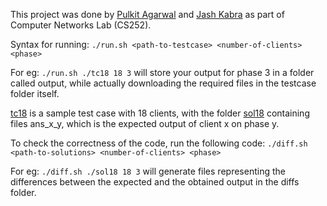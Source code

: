 This project was done by [Pulkit Agarwal](https://github.com/PulkitAgr113) and [Jash Kabra](https://github.com/JashKabra) as part of Computer Networks Lab (CS252).


Syntax for running: `./run.sh <path-to-testcase> <number-of-clients> <phase>`

For eg: `./run.sh ./tc18 18 3` will store your output for phase 3 in a folder called output, while actually downloading the required files in the testcase folder itself.

[tc18](tc18) is a sample test case with 18 clients, with the folder [sol18](sol18) containing files ans_x_y, which is the expected output of client x on phase y.

To check the correctness of the code, run the following code: `./diff.sh <path-to-solutions> <number-of-clients> <phase>`

For eg: `./diff.sh ./sol18 18 3` will generate files representing the differences between the expected and the obtained output in the diffs folder.
